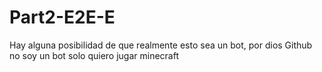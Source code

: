 # Part2-E2E-E
Hay alguna posibilidad de que realmente esto sea un bot, por dios Github no soy un bot solo quiero jugar minecraft
